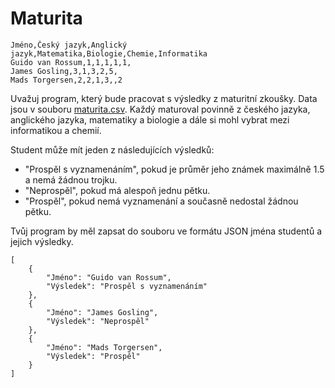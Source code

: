 # Maturita

```
Jméno,Český jazyk,Anglický jazyk,Matematika,Biologie,Chemie,Informatika
Guido van Rossum,1,1,1,1,1,
James Gosling,3,1,3,2,5,
Mads Torgersen,2,2,1,3,,2
```

Uvažuj program, který bude pracovat s výsledky z maturitní zkoušky. Data jsou v souboru [maturita.csv](maturita.csv). Každý maturoval povinně z českého jazyka, anglického jazyka, matematiky a biologie a dále si mohl vybrat mezi informatikou a chemií.

Student může mít jeden z následujících výsledků:

- "Prospěl s vyznamenáním", pokud je průměr jeho známek maximálně 1.5 a nemá žádnou trojku.
- "Neprospěl", pokud má alespoň jednu pětku.
- "Prospěl", pokud nemá vyznamenání a současně nedostal žádnou pětku.

Tvůj program by měl zapsat do souboru ve formátu JSON jména studentů a jejich výsledky.

```
[
    {
        "Jméno": "Guido van Rossum",
        "Výsledek": "Prospěl s vyznamenáním"
    },
    {
        "Jméno": "James Gosling",
        "Výsledek": "Neprospěl"
    },
    {
        "Jméno": "Mads Torgersen",
        "Výsledek": "Prospěl"
    }
]
```

